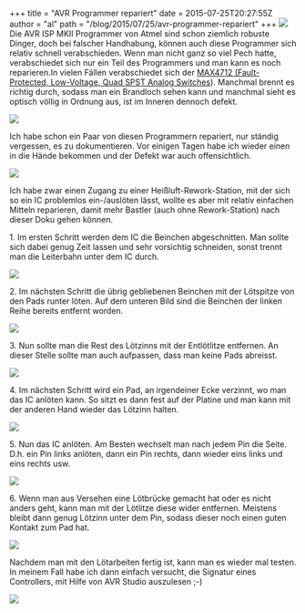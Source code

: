 +++
title = "AVR Programmer repariert"
date = 2015-07-25T20:27:55Z
author = "al"
path = "/blog/2015/07/25/avr-programmer-repariert"
+++
![](/media/AVR_ISP_MKII_Programmer_Reparieren_8.serendipityThumb.jpg)  
Die AVR ISP MKII Programmer von Atmel sind schon ziemlich robuste
Dinger, doch bei falscher Handhabung, können auch diese Programmer sich
relativ schnell verabschieden. Wenn man nicht ganz so viel Pech hatte,
verabschiedet sich nur ein Teil des Programmers und man kann es noch
reparieren.In vielen Fällen verabschiedet sich der [MAX4712
(Fault-Protected, Low-Voltage, Quad SPST Analog
Switches](https://datasheets.maximintegrated.com/en/ds/MAX4711-MAX4713.pdf)).
Manchmal brennt es richtig durch, sodass man ein Brandloch sehen kann
und manchmal sieht es optisch völlig in Ordnung aus, ist im Inneren
dennoch defekt.

![](/media/AVR_ISP_MKII_Programmer_Reparieren_2.serendipityThumb.jpg)

Ich habe schon ein Paar von diesen Programmern repariert, nur ständig
vergessen, es zu dokumentieren. Vor einigen Tagen habe ich wieder einen
in die Hände bekommen und der Defekt war auch offensichtlich.

![](/media/AVR_ISP_MKII_Programmer_Reparieren_3.serendipityThumb.jpg)

Ich habe zwar einen Zugang zu einer Heißluft-Rework-Station, mit der
sich so ein IC problemlos ein-/auslöten lässt, wollte es aber mit
relativ einfachen Mitteln reparieren, damit mehr Bastler (auch ohne
Rework-Station) nach dieser Doku gehen können.

1\. Im ersten Schritt werden dem IC die Beinchen abgeschnitten. Man
sollte sich dabei genug Zeit lassen und sehr vorsichtig schneiden, sonst
trennt man die Leiterbahn unter dem IC durch.

![](/media/AVR_ISP_MKII_Programmer_Reparieren_4.serendipityThumb.png)

2\. Im nächsten Schritt die übrig gebliebenen Beinchen mit der Lötspitze
von den Pads runter löten. Auf dem unteren Bild sind die Beinchen der
linken Reihe bereits entfernt worden.

![](/media/AVR_ISP_MKII_Programmer_Reparieren_5.serendipityThumb.png)

3\. Nun sollte man die Rest des Lötzinns mit der Entlötlitze entfernen.
An dieser Stelle sollte man auch aufpassen, dass man keine Pads
abreisst.

![](/media/AVR_ISP_MKII_Programmer_Reparieren_6.serendipityThumb.jpg)

4\. Im nächsten Schritt wird ein Pad, an irgendeiner Ecke verzinnt, wo
man das IC anlöten kann. So sitzt es dann fest auf der Platine und man
kann mit der anderen Hand wieder das Lötzinn halten.

![](/media/AVR_ISP_MKII_Programmer_Reparieren_7.serendipityThumb.jpg)

5\. Nun das IC anlöten. Am Besten wechselt man nach jedem Pin die Seite.
D.h. ein Pin links anlöten, dann ein Pin rechts, dann wieder eins links
und eins rechts usw.

![](/media/AVR_ISP_MKII_Programmer_Reparieren_8.serendipityThumb.jpg)

6\. Wenn man aus Versehen eine Lötbrücke gemacht hat oder es nicht anders
geht, kann man mit der Lötlitze diese wider entfernen. Meistens bleibt
dann genug Lötzinn unter dem Pin, sodass dieser noch einen guten Kontakt
zum Pad hat.

![](/media/AVR_ISP_MKII_Programmer_Reparieren_9.serendipityThumb.jpg)

Nachdem man mit den Lötarbeiten fertig ist, kann man es wieder mal
testen. In meinem Fall habe ich dann einfach versucht, die Signatur
eines Controllers, mit Hilfe von AVR Studio auszulesen ;-)

![](/media/AVR_ISP_MKII_Programmer_Reparieren_10.serendipityThumb.png)
